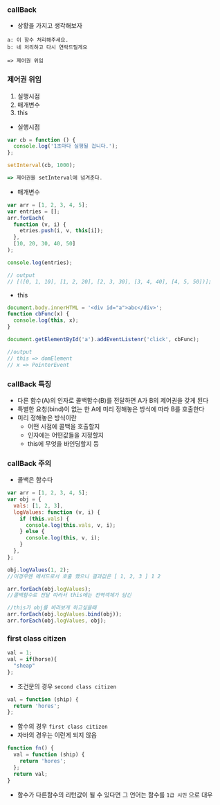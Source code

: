 ### **callBack**

- 상황을 가지고 생각해보자

```
a: 이 함수 처리해주세요.
b: 네 처리하고 다시 연락드릴게요

=> 제어권 위임
```

### **제어권 위임**

1. 실행시점
2. 매개변수
3. this

- 실행시점

```js
var cb = function () {
  console.log('1초마다 실행될 겁니다.');
};

setInterval(cb, 1000);

=> 제어권을 setInterval에 넘겨준다.
```

- 매개변수

```js
var arr = [1, 2, 3, 4, 5];
var entries = [];
arr.forEach(
  function (v, i) {
    etries.push(i, v, this[i]);
  },
  [10, 20, 30, 40, 50]
);

console.log(entries);

// output
// [([0, 1, 10], [1, 2, 20], [2, 3, 30], [3, 4, 40], [4, 5, 50])];
```

- this

```js
document.body.innerHTML = '<div id="a">abc</div>';
function cbFunc(x) {
  console.log(this, x);
}

document.getElementById('a').addEventListenr('click', cbFunc);

//output
// this => domElement
// x => PointerEvent
```

### **callBack 특징**

- 다른 함수(A)의 인자로 콜백함수(B)를 전달하면 A가 B의 제어권을 갖게 된다
- 특별한 요청(bind)이 없는 한 A에 미리 정해놓은 방식에 따라 B를 호출한다
- 미리 정해놓은 방식이란
  - 어떤 시점에 콜백을 호출할지
  - 인자에는 어떤값들을 지정할지
  - this에 무엇을 바인딩할지 등

### **callBack 주의**

- 콜백은 함수다

```js
var arr = [1, 2, 3, 4, 5];
var obj = {
  vals: [1, 2, 3],
  logValues: function (v, i) {
    if (this.vals) {
      console.log(this.vals, v, i);
    } else {
      console.log(this, v, i);
    }
  },
};

obj.logValues(1, 2);
//이경우엔 메서드로서 호출 했으니 결과값은 [ 1, 2, 3 ] 1 2

arr.forEach(obj.logValues);
//콜백함수로 전달 따라서 this에는 전역객체가 담긴

//this가 obj를 바라보게 하고싶을때
arr.forEach(obj.logValues.bind(obj));
arr.forEach(obj.logValues, obj);
```

### **first class citizen**

```js
val = 1;
val = if(horse){
  "sheap"
};
```

- 조건문의 경우 `second class citizen`

```js
val = function (ship) {
  return 'hores';
};
```

- 함수의 경우 `first class citizen`
- 자바의 경우는 이런게 되지 않음

```js
function fn() {
  val = function (ship) {
    return 'hores';
  };
  return val;
}
```

- 함수가 다른함수의 리턴값이 될 수 있다면 그 언어는 함수를 `1급 시민` 으로 대우

